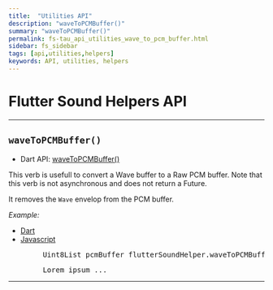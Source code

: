 ```yaml
---
title:  "Utilities API"
description: "waveToPCMBuffer()"
summary: "waveToPCMBuffer()"
permalink: fs-tau_api_utilities_wave_to_pcm_buffer.html
sidebar: fs_sidebar
tags: [api,utilities,helpers]
keywords: API, utilities, helpers
---
```


# Flutter Sound Helpers API

------------------------------------------------------------------------------------------------------------------------

## `waveToPCMBuffer()`

- Dart API: [waveToPCMBuffer()](pages/flutter-sound/api/helper/FlutterSoundHelper/waveToPCMBuffer.html)

This verb is usefull to convert a Wave buffer to a Raw PCM buffer.
Note that this verb is not asynchronous and does not return a Future.

It removes the `Wave` envelop from the PCM buffer.

*Example:*
<ul id="profileTabs" class="nav nav-tabs">
    <li class="active"><a href="#dart" data-toggle="tab">Dart</a></li>
    <li><a href="#javascript" data-toggle="tab">Javascript</a></li>
</ul>
<div class="tab-content">

<div role="tabpanel" class="tab-pane active" id="dart">

<pre>
        Uint8List pcmBuffer flutterSoundHelper.waveToPCMBuffer(inputBuffer: aWaveBuffer);
</pre>

</div>

<div role="tabpanel" class="tab-pane" id="javascript">
<pre>
        Lorem ipsum ...
</pre>
</div>

</div>

----------------------------------------------------------------------------------------------------------------------------
